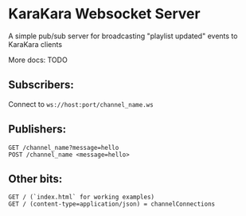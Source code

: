 KaraKara Websocket Server
=========================
A simple pub/sub server for broadcasting "playlist updated" events to KaraKara clients

More docs: TODO

Subscribers:
------------
Connect to `ws://host:port/channel_name.ws`

Publishers:
-----------
```
GET /channel_name?message=hello
POST /channel_name <message=hello>
```

Other bits:
-----------
```
GET / (`index.html` for working examples)
GET / (content-type=application/json) = channelConnections
```
